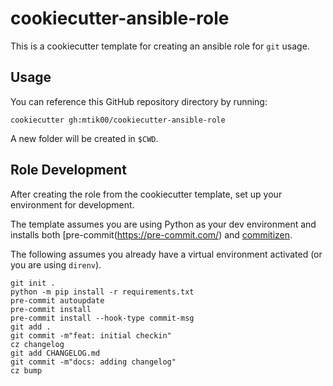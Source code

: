 # cookiecutter-ansible-role

This is a cookiecutter template for creating an ansible role for `git` usage.

## Usage
You can reference this GitHub repository directory by running:
```
cookiecutter gh:mtik00/cookiecutter-ansible-role
```

A new folder will be created in `$CWD`.

## Role Development
After creating the role from the cookiecutter template, set up your environment
for development.

The template assumes you are using Python as your dev environment and installs both [pre-commit(https://pre-commit.com/) and [commitizen](https://commitizen-tools.github.io/commitizen/).

The following assumes you already have a virtual environment activated (or you are using `direnv`).
```
git init .
python -m pip install -r requirements.txt
pre-commit autoupdate
pre-commit install
pre-commit install --hook-type commit-msg
git add .
git commit -m"feat: initial checkin"
cz changelog
git add CHANGELOG.md
git commit -m"docs: adding changelog"
cz bump
```
